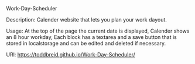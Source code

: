 Work-Day-Scheduler

Description: Calender website that lets you plan your work dayout.

Usage: 
At the top of the page the current date is displayed,
Calender shows an 8 hour workday,
Each block has a textarea and a save button that is stored in localstorage and can be edited and deleted if necessary.

URl: https://toddbreid.github.io/Work-Day-Scheduler/
